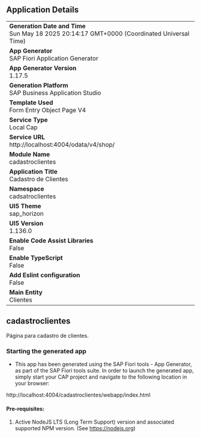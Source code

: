 ## Application Details
|               |
| ------------- |
|**Generation Date and Time**<br>Sun May 18 2025 20:14:17 GMT+0000 (Coordinated Universal Time)|
|**App Generator**<br>SAP Fiori Application Generator|
|**App Generator Version**<br>1.17.5|
|**Generation Platform**<br>SAP Business Application Studio|
|**Template Used**<br>Form Entry Object Page V4|
|**Service Type**<br>Local Cap|
|**Service URL**<br>http://localhost:4004/odata/v4/shop/|
|**Module Name**<br>cadastroclientes|
|**Application Title**<br>Cadastro de Clientes|
|**Namespace**<br>cadsatroclientes|
|**UI5 Theme**<br>sap_horizon|
|**UI5 Version**<br>1.136.0|
|**Enable Code Assist Libraries**<br>False|
|**Enable TypeScript**<br>False|
|**Add Eslint configuration**<br>False|
|**Main Entity**<br>Clientes|

## cadastroclientes

Página para cadastro de clientes.

### Starting the generated app

-   This app has been generated using the SAP Fiori tools - App Generator, as part of the SAP Fiori tools suite.  In order to launch the generated app, simply start your CAP project and navigate to the following location in your browser:

http://localhost:4004/cadastroclientes/webapp/index.html

#### Pre-requisites:

1. Active NodeJS LTS (Long Term Support) version and associated supported NPM version.  (See https://nodejs.org)


